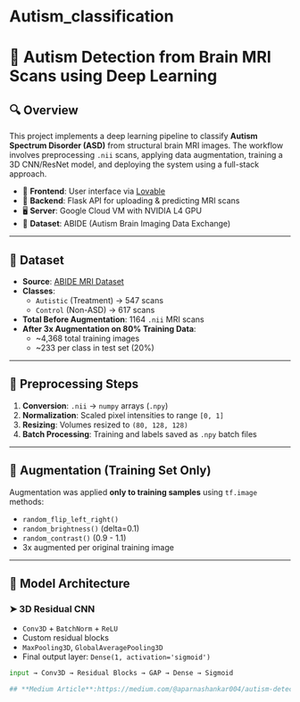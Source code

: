 # Autism_classification
# 🧠 Autism Detection from Brain MRI Scans using Deep Learning

## 🔍 Overview

This project implements a deep learning pipeline to classify **Autism Spectrum Disorder (ASD)** from structural brain MRI images. The workflow involves preprocessing `.nii` scans, applying data augmentation, training a 3D CNN/ResNet model, and deploying the system using a full-stack approach.

- 🚀 **Frontend**: User interface via [Lovable](https://lovable.so)
- 🔌 **Backend**: Flask API for uploading & predicting MRI scans
- 🖥️ **Server**: Google Cloud VM with NVIDIA L4 GPU
- 🧠 **Dataset**: ABIDE (Autism Brain Imaging Data Exchange)

---

## 🧠 Dataset

- **Source**: [ABIDE MRI Dataset](http://fcon_1000.projects.nitrc.org/indi/abide/)
- **Classes**: 
  - `Autistic` (Treatment) → 547 scans
  - `Control` (Non-ASD) → 617 scans
- **Total Before Augmentation**: 1164 `.nii` MRI scans
- **After 3x Augmentation on 80% Training Data**:
  - ~4,368 total training images
  - ~233 per class in test set (20%)

---

## 🧪 Preprocessing Steps

1. **Conversion**: `.nii` → `numpy` arrays (`.npy`)
2. **Normalization**: Scaled pixel intensities to range `[0, 1]`
3. **Resizing**: Volumes resized to `(80, 128, 128)`
4. **Batch Processing**: Training and labels saved as `.npy` batch files

---

## 🔁 Augmentation (Training Set Only)

Augmentation was applied **only to training samples** using `tf.image` methods:

- `random_flip_left_right()`
- `random_brightness()` (delta=0.1)
- `random_contrast()` (0.9 - 1.1)
- 3x augmented per original training image

---

## 🧠 Model Architecture

### ➤ 3D Residual CNN

- `Conv3D` + `BatchNorm` + `ReLU`
- Custom residual blocks
- `MaxPooling3D`, `GlobalAveragePooling3D`
- Final output layer: `Dense(1, activation='sigmoid')`

```python
input → Conv3D → Residual Blocks → GAP → Dense → Sigmoid

## **Medium Article**:https://medium.com/@aparnashankar004/autism-detection-from-brain-mri-and-screening-data-a-cloud-based-machine-learning-approach-5549d582ad45
